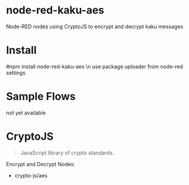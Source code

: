 # node-red-kaku-aes
Node-RED nodes using CryptoJS to encrypt and decrypt kaku messages

# Install
#npm install node-red-kaku-aes \n
use package uploader from node-red settings

# Sample Flows
not yet available 

# CryptoJS 
> JavaScript library of crypto standards.

Encrypt and Decrypt Nodes:
* crypto-js/aes
